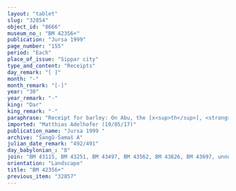 ```yaml
---
layout: "tablet"
slug: "32854"
object_id: "8666"
museum_no_: "BM 42356+"
publication: "Jursa 1999"
page_number: "155"
period: "Each"
place_of_issue: "Sippar city"
type_and_content: "Receipts"
day_remark: "[ ]"
month: "-"
month_remark: "[-]"
year: "30"
year_remark: "-"
king: "Dar"
king_remark: "-"
paraphrase: "Receipt for barley: On Abu, the [x<sup>th</sup>], <strong>B</strong>&nbsp;is to bring and hand over to (<em>na</em><em>&scaron;ā</em><em>mu-nad</em><em>ā</em><em>nu</em>) <strong>A</strong> the promissory note (<em>uˀiltu</em>) that his father, <strong>C</strong>, issued against him for 40 kor (1800 l) of barley. <strong>B</strong> receives the barley from <strong>A</strong>. The debtor shows to <strong>B</strong> previous receipt documents related to barley that <strong>B</strong> already received from <strong>A</strong>. 6 witnesses and the scribe: Bēl-ahu-ittannu/broken name//I&scaron;&scaron;akku).<br /> &nbsp;<br /> <strong>A</strong>&nbsp;= Bēl-rēmanni/Mu&scaron;eb&scaron;i-Marduk//&Scaron;ang&ucirc;-&Scaron;ama&scaron;; <strong>B</strong>&nbsp;= Bēl-bullissu/Marduk-rēmanni//Ṣāhit-gin&ecirc;; <strong>C</strong>&nbsp;= Marduk-rēmanni/Bēl-uballiṭ//Ṣāhit-gin&ecirc;, father of <strong>B</strong><br /> &nbsp;"
imported: "Matthias Adelhofer (19/05/17)"
publication_name: "Jursa 1999 "
archive: "Šangû-Šamaš A"
julian_date_remark: "492/491"
day_babylonian_: "8"
join: "BM 43115, BM 43251, BM 43497, BM 43562, BM 43626, BM 43697, unnumbered fragment"
orientation: "Landscape"
title: "BM 42356+"
previous_item: "32857"
---
```

